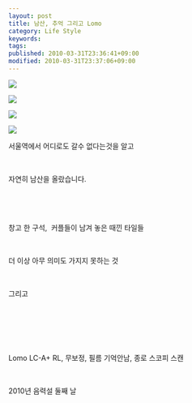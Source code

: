 ```yaml
---
layout: post
title: 남산, 추억 그리고 Lomo
category: Life Style
keywords: 
tags: 
published: 2010-03-31T23:36:41+09:00
modified: 2010-03-31T23:37:06+09:00
---
```

  
  
![](/attachments/2010-03-31-000097630001\_dosuser.jpg)  
  
  
![](/attachments/2010-03-31-000097630002\_dosuser.jpg)  
  
  
  
![](/attachments/2010-03-31-000097630007\_dosuser.jpg)  
  
  
  
  
![](/attachments/2010-03-31-000097630008\_dosuser.jpg)  
  
  
  
  
  

서울역에서 어디로도 갈수 없다는것을 알고

&nbsp;

자연히 남산을 올랐습니다.

&nbsp;

&nbsp;

창고 한 구석,&nbsp; 커플들이 남겨 놓은 때낀 타일들

&nbsp;

더 이상 아무 의미도 가지지 못하는 것

&nbsp;

그리고

&nbsp;

&nbsp;

&nbsp;

Lomo LC-A+ RL, 무보정, 필름 기억안남, 종로 스코피 스캔

&nbsp;

2010년 음력설 둘째 날

